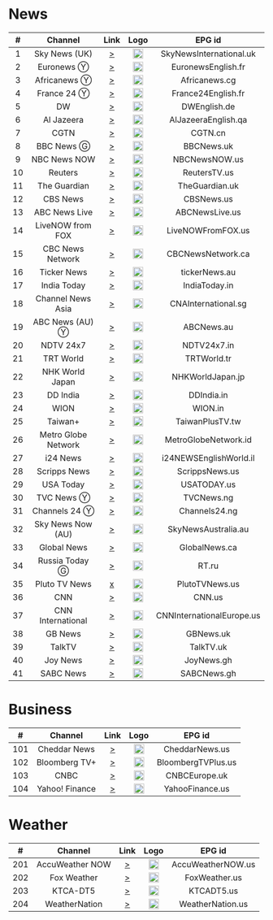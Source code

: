 <h1>News</h1>

| #   | Channel         | Link  | Logo | EPG id |
|:---:|:---------------:|:-----:|:----:|:------:|
| 1  |    Sky News (UK)    |  [>](https://ythls.armelin.one/channel/UCoMdktPbSTixAyNGwb-UYkQ.m3u8)  |  <img height="20" src="https://d2n0069hmnqmmx.cloudfront.net/epgdata/1.0/newchanlogos/512/512/skychb1404.png"/>   |  SkyNewsInternational.uk  |
| 2  |      Euronews Ⓨ     |  [>](https://www.youtube.com/euronews/live)  |  <img height="20" src="https://upload.wikimedia.org/wikipedia/commons/thumb/9/9c/Euronews_2022.svg/640px-Euronews_2022.svg.png"/>  |  EuronewsEnglish.fr  |
| 3  |     Africanews Ⓨ    |  [>](https://www.youtube.com/africanews/live)  |  <img height="20" src="https://i.imgur.com/xocvePC.png"/>  |  Africanews.cg  |
| 4  |      France 24 Ⓨ    |  [>](https://www.youtube.com/france24english/live)  |  <img height="20" src="https://i.imgur.com/61MSiq9.png"/>   |  France24English.fr  |
| 5  |         DW          |   [>](https://dwamdstream102.akamaized.net/hls/live/2015525/dwstream102/index.m3u8)  |  <img height="20" src="https://i.imgur.com/A1xzjOI.png"/>  |  DWEnglish.de  |
| 6  |     Al Jazeera      |   [>](https://live-hls-web-aje.getaj.net/AJE/index.m3u8)  |  <img height="20" src="https://i.imgur.com/BB93NQP.png"/>  |  AlJazeeraEnglish.qa |
| 7  |        CGTN         |  [>](https://news.cgtn.com/resource/live/english/cgtn-news.m3u8)  |  <img height="20" src="https://i.imgur.com/fMsJYzl.png"/>  |  CGTN.cn |
| 8  |     BBC News Ⓖ      |  [>](https://vs-hls-push-uk.live.fastly.md.bbci.co.uk/x=4/i=urn:bbc:pips:service:bbc_news_channel_hd/iptv_hd_abr_v1.m3u8)  |  <img height="20" src="https://raw.githubusercontent.com/tv-logo/tv-logos/main/countries/united-kingdom/bbc-news-uk.png"/>  |  BBCNews.uk  |
| 9  |    NBC News NOW     |  [>](https://dai2.xumo.com/amagi_hls_data_xumo1212A-xumo-nbcnewsnow/CDN/master.m3u8)  |  <img height="20" src="https://raw.githubusercontent.com/tv-logo/tv-logos/main/countries/united-kingdom/nbc-news-now-uk.png"/>  |  NBCNewsNOW.us |
| 10 |       Reuters       |  [>](https://reuters-reutersnow-1-nl.samsung.wurl.tv/playlist.m3u8)  |  <img height="20" src="https://i.imgur.com/6eQ2nCJ.png"/>  |  ReutersTV.us |
| 11 |    The Guardian     |  [>](https://rakuten-guardian-1-ie.samsung.wurl.tv/playlist.m3u8)  |  <img height="20" src="https://i.imgur.com/o9AYq9V.png"/>  |  TheGuardian.uk |
| 12 |      CBS News       |  [>](https://dai.google.com/linear/hls/event/Sid4xiTQTkCT1SLu6rjUSQ/master.m3u8)  |  <img height="20" src="https://raw.githubusercontent.com/tv-logo/tv-logos/main/countries/united-states/cbs-news-us.png"/>  |  CBSNews.us |
| 13 |    ABC News Live    |  [>](https://lnc-abc-news.tubi.video/index.m3u8)  |  <img height="20" src="https://raw.githubusercontent.com/tv-logo/tv-logos/main/countries/united-states/abc-news-live-hz-us.png"/>  |  ABCNewsLive.us |
| 14 |  LiveNOW from FOX   |  [>](https://lnc-fox-live-now.tubi.video/index.m3u8)  |  <img height="20" src="https://i.imgur.com/1JnyzHv.png"/>  |  LiveNOWFromFOX.us |
| 15 |  CBC News Network   |  [>](https://dai2.xumo.com/amagi_hls_data_xumo1212A-redboxcbcnews/CDN/playlist.m3u8)  |  <img height="20" src="https://i.imgur.com/SjTdhvJ.png"/>  |  CBCNewsNetwork.ca |
| 16 |     Ticker News     |  [>](https://cdn-uw2-prod.tsv2.amagi.tv/linear/amg01486-tickernews-tickernewsweb-ono/playlist.m3u8)  |  <img height="20" src="https://i.imgur.com/z7M0QxV.png"/>   |  tickerNews.au  |
| 17 |     India Today     |  [>](https://indiatodaylive.akamaized.net/hls/live/2014320/indiatoday/indiatodaylive/playlist.m3u8)  |  <img height="20" src="https://i.imgur.com/koFYddE.png"/>  |  IndiaToday.in |
| 18 |  Channel News Asia  |  [>](https://ythls.armelin.one/channel/UC83jt4dlz1Gjl58fzQrrKZg.m3u8)  |  <img height="20" src="https://i.imgur.com/xWglicB.png"/>  |  CNAInternational.sg  |
| 19 |    ABC News (AU) Ⓨ  |  [>](https://www.youtube.com/@abcnewsaustralia/live)  |  <img height="20" src="https://i.imgur.com/BrW7gk8.png"/>  |  ABCNews.au  |
| 20 |      NDTV 24x7      |  [>](https://ythls.armelin.one/channel/UCZFMm1mMw0F81Z37aaEzTUA.m3u8)  |  <img height="20" src="https://raw.githubusercontent.com/tv-logo/tv-logos/main/countries/india/ndtv-24x7-in.png"/>  |  NDTV24x7.in  |
| 21 |      TRT World      |  [>](https://ythls.armelin.one/channel/UC7fWeaHhqgM4Ry-RMpM2YYw.m3u8)  |  <img height="20" src="https://upload.wikimedia.org/wikipedia/commons/thumb/2/27/TRT_World.svg/512px-TRT_World.svg.png"/>  |  TRTWorld.tr  |
| 22 |   NHK World Japan   |  [>](https://ythls.armelin.one/channel/UCSPEjw8F2nQDtmUKPFNF7_A.m3u8)  |  <img height="20" src="https://upload.wikimedia.org/wikipedia/commons/thumb/8/8d/NHK_World-Japan_TV.svg/512px-NHK_World-Japan_TV.svg.png"/>  |  NHKWorldJapan.jp  |
| 23 |      DD India       |  [>](https://ythls.armelin.one/channel/UCGDQNvybfDDeGTf4GtigXaw.m3u8)  |   <img height="20" src="https://i.imgur.com/45uptR8.png"/>  |  DDIndia.in  |
| 24 |        WION         |  [>](https://ythls.armelin.one/channel/UC_gUM8rL-Lrg6O3adPW9K1g.m3u8)  |   <img height="20" src="https://i.imgur.com/Wc5Z3iS.png"/>  |  WION.in  |
| 25 |       Taiwan+       |  [>](https://ythls.armelin.one/channel/UC7c6rvyAZLpKGk8ttVnpnLA.m3u8)  |   <img height="20" src="https://i.imgur.com/SfcZyqm.png"/>   |  TaiwanPlusTV.tw  |
| 26 | Metro Globe Network |  [>](https://edge.medcom.id/live-edge/smil:mgnch.smil/playlist.m3u8)  |   <img height="20" src="https://i.imgur.com/aiiinzg.png"/>  |  MetroGlobeNetwork.id  |
| 27 |      i24 News       |  [>](https://bcovlive-a.akamaihd.net/6e3dd61ac4c34d6f8fb9698b565b9f50/eu-central-1/5377161796001/playlist-all_dvr.m3u8) |  <img height="20" src="https://upload.wikimedia.org/wikipedia/commons/thumb/7/79/LOGO_i24NEWS.png/512px-LOGO_i24NEWS.png"/>  |  i24NEWSEnglishWorld.il   |
| 28 |    Scripps News     |  [>](https://content.uplynk.com/channel/4bb4901b934c4e029fd4c1abfc766c37.m3u8)  |  <img height="20" src="https://i.imgur.com/UfN6aAi.png"/>  |  ScrippsNews.us  |
| 29 |      USA Today      |  [>](https://lnc-usa-today.tubi.video/playlist.m3u8)  |  <img height="20" src="https://i.imgur.com/37K0AZX.png"/>  |  USATODAY.us  |
| 30 |      TVC News Ⓨ    |  [>](https://www.youtube.com/tvcnewsnigeria/live)  |  <img height="20" src="https://i.imgur.com/jaSq18B.png"/>  |  TVCNews.ng  |
| 31 |     Channels 24 Ⓨ  |  [>](https://www.youtube.com/channelstelevision/live)  |  <img height="20" src="https://upload.wikimedia.org/wikipedia/en/7/76/Channels_TV.jpg"/>  |  Channels24.ng  |
| 32 |  Sky News Now (AU)  |  [>](https://i.mjh.nz/sky-news-now.m3u8)  |  <img height="20" src="https://upload.wikimedia.org/wikipedia/en/thumb/1/10/Sky_News_Australia_logo_-_2019.svg/512px-Sky_News_Australia_logo_-_2019.svg.png"/> |  SkyNewsAustralia.au  |
| 33 |     Global News     |  [>](https://live.corusdigitaldev.com/groupd/live/49a91e7f-1023-430f-8d66-561055f3d0f7/live.isml/.m3u8)  |  <img height="20" src="https://i.imgur.com/xk1QOhW.png"/>  |  GlobalNews.ca  |
| 34 |   Russia Today Ⓖ    |  [>](https://rt-glb.rttv.com/live/rtnews/playlist.m3u8)  |  <img height="20" src="https://upload.wikimedia.org/wikipedia/commons/thumb/a/a0/Russia-today-logo.svg/512px-Russia-today-logo.svg.png"/>  |  RT.ru  |
| 35 |    Pluto TV News    |  [x]() | <img height="20" src="https://i.imgur.com/JdqA4r9.png"/>  |  PlutoTVNews.us |
| 36 |         CNN         |  [>](https://raw.githubusercontent.com/Alstruit/adaptive-streams/alstruit-10_23_us/streams/us/CNNUSA.us.m3u8)  |  <img height="20" src="https://raw.githubusercontent.com/tv-logo/tv-logos/main/countries/united-states/cnn-us.png"/>  |  CNN.us  |
| 37 |  CNN International  |  [>](https://turnerlive.warnermediacdn.com/hls/live/586495/cnngo/cnn_slate/VIDEO_0_3564000.m3u8)  |  <img height="20" src="https://raw.githubusercontent.com/tv-logo/tv-logos/main/countries/united-states/cnn-us.png"/>  |  CNNInternationalEurope.us |
| 38 |       GB News       |  [>](https://ythls.armelin.one/channel/UC0vn8ISa4LKMunLbzaXLnOQ.m3u8)  |  <img height="20" src="https://upload.wikimedia.org/wikipedia/en/thumb/3/35/GB_News_Logo.svg/512px-GB_News_Logo.svg.png"/>  |  GBNews.uk  |
| 39 |       TalkTV        |  [>](https://live-talktv-ssai.simplestreamcdn.com/v1/master/82267e84b9e5053b3fd0ade12cb1a146df74169a/talktv-live/index.m3u8)  |  <img height="20" src="https://i.imgur.com/KxHWpQB.png"/>  |  TalkTV.uk |
| 40 |      Joy News       |  [>](https://ythls.armelin.one/channel/UChd1DEecCRlxaa0-hvPACCw.m3u8)  |  <img height="20" src="https://i.imgur.com/kGuMNmR.png"/>  |  JoyNews.gh  |
| 41 |      SABC News      |  [>](https://sabconetanw.cdn.mangomolo.com/news/smil:news.stream.smil/chunklist_b250000_t64MjQwcA==.m3u8)  | <img height="20" src="https://i.imgur.com/H9q3Q9d.png"/>  |  SABCNews.gh  |

<h1>Business</h1>

| #   | Channel         | Link  | Logo | EPG id |
|:---:|:---------------:|:-----:|:----:|:------:|
| 101 |  Cheddar News  |  [>](https://cheddar-cheddar-3.roku.wurl.com/manifest/playlist.m3u8)  |  <img height="20" src="https://i.imgur.com/tuP9GW8.png"/>  |   CheddarNews.us   |
| 102 | Bloomberg TV+  |  [>](https://bloomberg.com/media-manifest/streams/phoenix-us.m3u8)  |  <img height="20" src="https://i.imgur.com/xGlToly.png"/>  |  BloombergTVPlus.us |
| 103 |      CNBC      |  [>](https://i.mjh.nz/SamsungTVPlus/GBBD3600001NO.m3u8)  |  <img height="20" src="https://d2n0069hmnqmmx.cloudfront.net/epgdata/1.0/newchanlogos/512/512/skychb1088.png"/>  |  CNBCEurope.uk  |
| 104 | Yahoo! Finance |  [>](https://d1ewctnvcwvvvu.cloudfront.net/playlist.m3u8)  |  <img height="20" src="https://i.imgur.com/43oHsHL.png"/>  |  YahooFinance.us   |

<h1>Weather</h1>

| #   | Channel         | Link  | Logo | EPG id |
|:---:|:---------------:|:-----:|:----:|:------:|
| 201 | AccuWeather NOW |  [>](https://cdn-ue1-prod.tsv2.amagi.tv/linear/amg00684-accuweather-accuweather-plex/playlist.m3u8)  |  <img height="20" src="https://i.imgur.com/M8wbVYK.png"/>  |  AccuWeatherNOW.us |
| 202 |   Fox Weather   |  [>](https://lnc-fox-weather.tubi.video/index.m3u8)  |  <img height="20" src="https://upload.wikimedia.org/wikipedia/commons/thumb/b/b9/Fox_Weather_logo.svg/512px-Fox_Weather_logo.svg.png"/>  |  FoxWeather.us  |
| 203 |    KTCA-DT5     |  [>](https://api.new.livestream.com/accounts/12638076/events/8488790/live.m3u8)  |  <img height="20" src="https://upload.wikimedia.org/wikipedia/en/b/be/Twin_Cities_Public_Television_logo_%28PBS%29.png"/>  |  KTCADT5.us  |
| 204 |  WeatherNation  |  [>](https://service-stitcher.clusters.pluto.tv/stitch/hls/channel/5bdce04659ee03633e758130/master.m3u8?advertisingId=&appName=web&appStoreUrl=&appVersion=DNT&app_name=&architecture=&buildVersion=&deviceDNT=0&deviceId=5bdce04659ee03633e758130&deviceLat=&deviceLon=&deviceMake=web&deviceModel=web&deviceType=web&deviceVersion=DNT&includeExtendedEvents=false&marketingRegion=US&serverSideAds=false&sid=217&terminate=false&userId=) | <img height="20" src="https://upload.wikimedia.org/wikipedia/commons/thumb/d/de/WeatherNation_Logo.svg/512px-WeatherNation_Logo.svg.png"/>  |  WeatherNation.us  |
